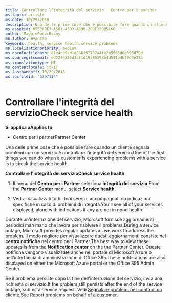 ```yaml
---
title: Controllare l'integrità del servizio | Centro per i partner
ms.topic: article
ms.date: 10/29/2018
description: Una delle prime cose che è possibile fare quando un cliente segnala problemi con un servizio è controllare l'integrità del servizio.
ms.assetid: 05536BE7-A581-45D3-A390-2B9F139B5C6D
author: MaggiePucciEvans
ms.author: evansma
Keywords: health, service health,service problems
ms.localizationpriority: medium
ms.openlocfilehash: 81e4cb9ed1d866f52767a4fe2a5065d0e595d79d
ms.sourcegitcommit: ed22f6825d3af1d19385198b4d511e4b39d5e353
ms.translationtype: MT
ms.contentlocale: it-IT
ms.lasthandoff: 10/29/2018
ms.locfileid: "5797114"
---
```

# <a name="check-service-health"></a><span data-ttu-id="d6a16-103">Controllare l'integrità del servizio</span><span class="sxs-lookup"><span data-stu-id="d6a16-103">Check service health</span></span>

**<span data-ttu-id="d6a16-104">Si applica a</span><span class="sxs-lookup"><span data-stu-id="d6a16-104">Applies to</span></span>**

-  <span data-ttu-id="d6a16-105">Centro per i partner</span><span class="sxs-lookup"><span data-stu-id="d6a16-105">Partner Center</span></span>

<span data-ttu-id="d6a16-106">Una delle prime cose che è possibile fare quando un cliente segnala problemi con un servizio è controllare l'integrità del servizio.</span><span class="sxs-lookup"><span data-stu-id="d6a16-106">One of the first things you can do when a customer is experiencing problems with a service is to check the service health.</span></span>

**<span data-ttu-id="d6a16-107">Controllare l'integrità del servizio</span><span class="sxs-lookup"><span data-stu-id="d6a16-107">Check service health</span></span>**

1.  <span data-ttu-id="d6a16-108">Il menu del **Centro per i Partner** seleziona **integrità del servizio**.</span><span class="sxs-lookup"><span data-stu-id="d6a16-108">From the **Partner Center** menu, select **Service health**.</span></span> 

2.  <span data-ttu-id="d6a16-109">Vedrai visualizzati tutti i tuoi servizi, accompagnati da indicazioni specifiche in caso di problemi di integrità.</span><span class="sxs-lookup"><span data-stu-id="d6a16-109">You'll see all of your services displayed, along with indications if any are not in good health.</span></span> 

<span data-ttu-id="d6a16-110">Durante un'interruzione del servizio, Microsoft fornisce aggiornamenti periodici man mano che lavora per risolvere il problema.</span><span class="sxs-lookup"><span data-stu-id="d6a16-110">During a service outage, Microsoft provides regular updates as we work to address the problem.</span></span> <span data-ttu-id="d6a16-111">Il modo migliore per visualizzare questi aggiornamenti consiste nel **centro notifiche** nel centro per i Partner.</span><span class="sxs-lookup"><span data-stu-id="d6a16-111">The best way to view these updates is from the **Notification center** on the the Partner Center.</span></span> <span data-ttu-id="d6a16-112">Queste notifiche vengono visualizzate anche nel portale di Microsoft Azure o nell'interfaccia di amministrazione di Office 365.</span><span class="sxs-lookup"><span data-stu-id="d6a16-112">These notifications are also displayed on either the Microsoft Azure portal or the Office 395 Admin Center.</span></span>

<span data-ttu-id="d6a16-113">Se il problema persiste dopo la fine dell'interruzione del servizio, invia una richiesta di servizio.</span><span class="sxs-lookup"><span data-stu-id="d6a16-113">If the problem still persists after the end of the service outage, submit a service request.</span></span> <span data-ttu-id="d6a16-114">Vedi [Segnalare problemi per conto di un cliente](report-problems-on-behalf-of-a-customer.md).</span><span class="sxs-lookup"><span data-stu-id="d6a16-114">See [Report problems on behalf of a customer](report-problems-on-behalf-of-a-customer.md).</span></span>

 

 



